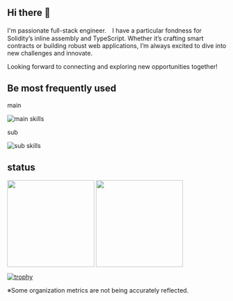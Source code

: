 ## Hi there 👋

I'm passionate full-stack engineer.　I have a particular fondness for Solidity’s inline assembly and TypeScript. Whether it’s crafting smart contracts or building robust web applications, I’m always excited to dive into new challenges and innovate.

Looking forward to connecting and exploring new opportunities together!

## Be most frequently used
main
<p align="left"> 
  <img alt="main skills" src="https://skillicons.dev/icons?theme=light&perline=8&i=azure,cloudflare,css,git,github,ai,ipfs,jest,nextjs,nodejs,postman,react,solidity,tailwind,ts,vercel" />
</p>

sub
<p align="left"> 
  <img alt="sub skills" src="https://skillicons.dev/icons?theme=light&perline=8&i=ae,docker,electron,fastapi,figma,mongodb,mysql,postgres,py,vite,webpack,xd" />
</p>

## status 
<p align="left"> 
  <img height=200 align="center" src="https://github-readme-stats-masahiros-projects-1e6d568f.vercel.app/api?username=masahirodev&show_icons=true&count_private=true" />
  <img height=200 align="center" src="https://github-readme-stats-masahiros-projects-1e6d568f.vercel.app/api/top-langs?username=masahirodev&layout=compact&langs_count=8&card_width=320" />
</p>

[![trophy](https://github-profile-trophy.vercel.app/?username=masahirodev&theme=onedark&column=8
)](https://github.com/ryo-ma/github-profile-trophy)

※Some organization metrics are not being accurately reflected.

<!--
**masahirodev/masahirodev** is a ✨ _special_ ✨ repository because its `README.md` (this file) appears on your GitHub profile.

Here are some ideas to get you started:

- 🔭 I’m currently working on ...
- 🌱 I’m currently learning ...
- 👯 I’m looking to collaborate on ...
- 🤔 I’m looking for help with ...
- 💬 Ask me about ...
- 📫 How to reach me: ...
- 😄 Pronouns: ...
- ⚡ Fun fact: ...
-->
